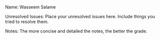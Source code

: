 Name: Wasseem Salame

Unresolved Issues: Place your unresolved issues here. Include things you tried to resolve them. 

Notes: The more concise and detailed the notes, the better the grade.  

###
